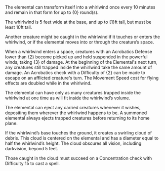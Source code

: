  The elemental can transform itself into a whirlwind once every 10 minutes and remain in that form for up to {0} round(s).

 The whirlwind is 5 feet wide at the base, and up to {1}ft tall, but must be least 10ft tall.

 Another creature might be caught in the whirlwind if it touches or enters the whirlwind, or if the elemental moves into or through the creature’s space.

 When a whirlwind enters a space, creatures with an Acrobatics Defense lower than {2} become picked up and held suspended in the powerful winds, taking {3} of damage. At the beginning of the Elemental's next turn, any creatures still trapped inside the whirlwind take the same amount of damage. An Acrobatics check with a Difficulty of {2} can be made to escape on an afflicted creature's turn. The Movement Speed cost for flying effects are doubled while in the whirlwind.

 The elemental can have only as many creatures trapped inside the whirlwind at one time as will fit inside the whirlwind’s volume.

 The elemental can eject any carried creatures whenever it wishes, depositing them wherever the whirlwind happens to be. A summoned elemental always ejects trapped creatures before returning to its home plane.

 If the whirlwind’s base touches the ground, it creates a swirling cloud of debris. This cloud is centered on the elemental and has a diameter equal to half the whirlwind’s height. The cloud obscures all vision, including darkvision, beyond 5 feet.

 Those caught in the cloud must succeed on a Concentration check with Difficulty 15 to cast a spell.